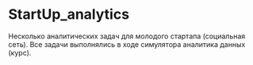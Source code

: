 # StartUp_analytics
Несколько аналитических задач для молодого стартапа (социальная сеть). Все задачи выполнялись в ходе симулятора аналитика данных (курс).
